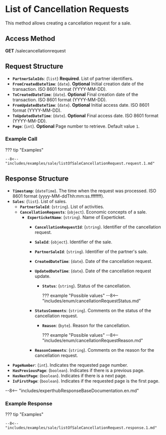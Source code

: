 ﻿# List of Cancellation Requests

This method allows creating a cancellation request for a sale.

## Access Method

**GET** /salecancellationrequest

## Request Structure

- **`PartnerSaleIds`**: (`list`) **Required**. List of partner identifiers.
- **`FromCreatedDateTime`**: (`date`). **Optional** Initial creation date of the transaction. ISO 8601 format (YYYY-MM-DD).
- **`ToCreatedDateTime`**: (`date`). **Optional** Final creation date of the transaction. ISO 8601 format (YYYY-MM-DD).
- **`FromUpdatedDateTime`**: (`date`). **Optional** Initial access date. ISO 8601 format (YYYY-MM-DD).
- **`ToUpdatedDateTime`**: (`date`). **Optional** Final access date. ISO 8601 format (YYYY-MM-DD).
- **`Page`**: (`int`). **Optional** Page number to retrieve. Default value `1`.

### Example Call

??? tip "Examples"

    --8<-- "includes/examples/sale/listOfSaleCancellationRequest.request.1.md"

## Response Structure

- **`Timestamp`**: (`dateTime`). The time when the request was processed. ISO 8601 format (yyyy-MM-ddThh:mm:ss.fffffff).
- **`Sales`**: (`list`). List of sales.
  - **`PartnerSaleId`**: (`string`). List of activities.
  - **`CancellationRequests`**: (`object`). Economic concepts of a sale.
    - **`ExperticketName`**: (`string`). Name of Experticket.
      - **`CancellationRequestId`**: (`string`). Identifier of the cancellation request.
      - **`SaleId`**: (`object`). Identifier of the sale.
      - **`PartnerSaleId`**: (`string`). Identifier of the partner's sale.
      - **`CreatedDateTime`**: (`date`). Date of the cancellation request.
      - **`UpdatedDateTime`**: (`date`). Date of the cancellation request update.
        - **`Status`**: (`string`). Status of the cancellation.

          ??? example "Possible values"
          --8<-- "includes/enum/cancellationRequestStatus.md"

      - **`StatusComments`**: (`string`). Comments on the status of the cancellation request.
        - **`Reason`**: (`byte`). Reason for the cancellation.

          ??? example "Possible values"
          --8<-- "includes/enum/cancellationRequestReason.md"

      - **`ReasonComments`**: (`string`). Comments on the reason for the cancellation request.
- **`PageNumber`**: (`int`). Indicates the requested page number.
- **`HasPreviousPage`**: (`boolean`). Indicates if there is a previous page.
- **`HasNextPage`**: (`boolean`). Indicates if there is a next page.
- **`IsFirstPage`**: (`boolean`). Indicates if the requested page is the first page.

--8<-- "includes/experthubResponseBaseDocumentation.en.md"

### Example Response

??? tip "Examples"

    --8<-- "includes/examples/sale/listOfSaleCancellationRequest.response.1.md"